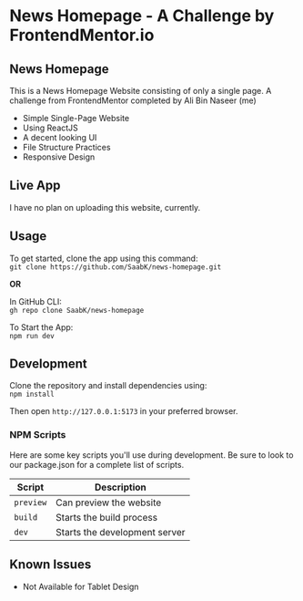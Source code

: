 # News Homepage - A Challenge by FrontendMentor.io

## News Homepage

This is a News Homepage Website consisting of only a single page. A challenge from FrontendMentor completed by Ali Bin Naseer (me)

- Simple Single-Page Website
- Using ReactJS
- A decent looking UI
- File Structure Practices
- Responsive Design

## Live App

I have no plan on uploading this website, currently.

## Usage

To get started, clone the app using this command:<br>
`git clone https://github.com/SaabK/news-homepage.git`

**OR**

In GitHub CLI:<br>
`gh repo clone SaabK/news-homepage`

To Start the App:<br>
`npm run dev`

## Development

Clone the repository and install dependencies using:<br>
`npm install`

Then open `http://127.0.0.1:5173` in your preferred browser.

### NPM Scripts

Here are some key scripts you'll use during development. Be sure to look to our package.json for a complete list of scripts.

| Script    | Description                   |
| --------- | ----------------------------- |
| `preview` | Can preview the website       |
| `build`   | Starts the build process      |
| `dev`     | Starts the development server |

## Known Issues

- Not Available for Tablet Design
